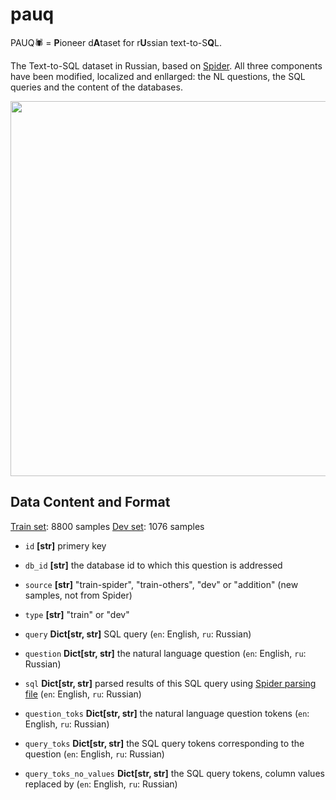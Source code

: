 # pauq
PAUQ🕷️ = <b>P</b>ioneer d<b>A</b>taset for r<b>U</b>ssian text-to-S<b>Q</b>L. 

The Text-to-SQL dataset in Russian, based on <a href="https://yale-lily.github.io/spider">Spider</a>. All three components have been modified, localized and enllarged: the NL questions, the SQL queries and the content of the databases. 

<img src="https://i.ibb.co/gw2qjhD/pauq.jpg" width="600">

## Data Content and Format
<a href="/datasets/pauq_train.json">Train set</a>:  8800 samples
<a href="/datasets/pauq_dev.json">Dev set</a>: 1076 samples

- <code>id</code> **[str]** </tt> primery key

- <code>db_id</code> **[str]** the database id to which this question is addressed

- <code>source</code> **[str]** "train-spider", "train-others", "dev" or "addition" (new samples, not from Spider)

- <code>type</code> **[str]** "train" or "dev"

- <code>query</code> **Dict[str, str]** SQL query (<code>en</code>: English, <code>ru</code>: Russian)

- <code>question</code> **Dict[str, str]** the natural language question (<code>en</code>: English, <code>ru</code>: Russian)

- <code>sql</code> **Dict[str, str]** parsed results of this SQL query using <a href="https://github.com/taoyds/spider/blob/master/process_sql.py">Spider parsing file</a> (<code>en</code>: English, <code>ru</code>: Russian)

- <code>question_toks</code> **Dict[str, str]** the natural language question tokens (<code>en</code>: English, <code>ru</code>: Russian)

- <code>query_toks</code> **Dict[str, str]** the SQL query tokens corresponding to the question (<code>en</code>: English, <code>ru</code>: Russian)

- <code>query_toks_no_values</code> **Dict[str, str]** the SQL query tokens, column values replaced by <VALUE>  (<code>en</code>: English, <code>ru</code>: Russian)

<code>
</code>
